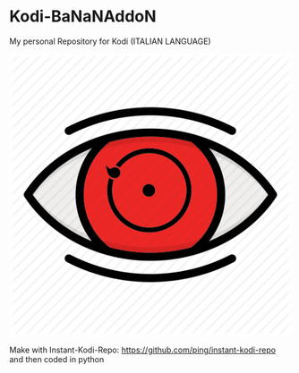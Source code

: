 # Kodi-BaNaNAddoN
My personal Repository for Kodi (ITALIAN LANGUAGE)

![Alt text](https://raw.githubusercontent.com/JonnyBanana/Kodi-BaNaNAddoN/master/.github/templates/icon.png)


 Make with Instant-Kodi-Repo: https://github.com/ping/instant-kodi-repo  and then coded in python

